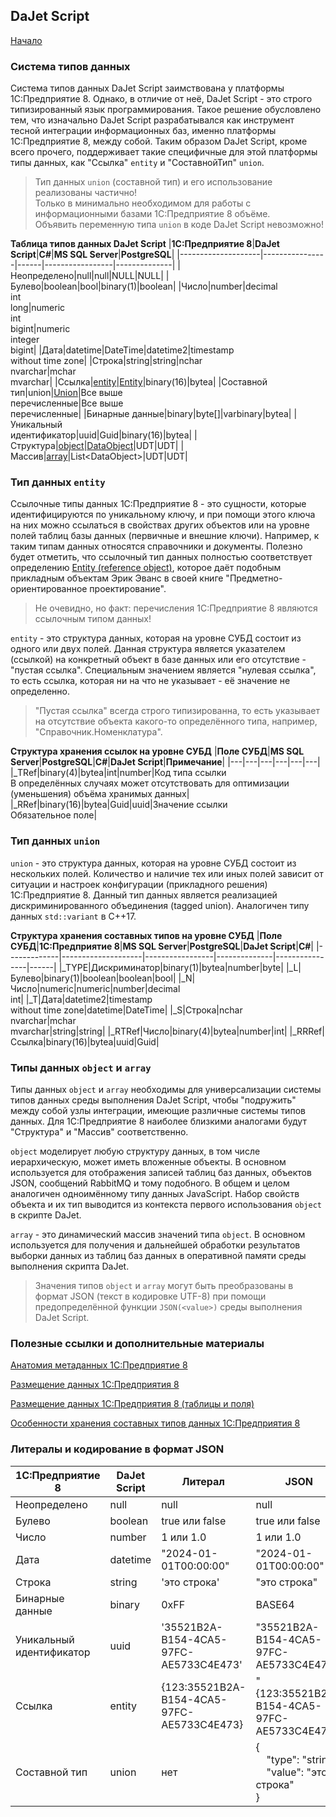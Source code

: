 ## DaJet Script

[Начало](/dajet-script/index.md)

### Система типов данных

Система типов данных DaJet Script заимствована у платформы 1С:Предприятие 8. Однако, в отличие от неё, DaJet Script - это строго типизированный язык программирования. Такое решение обусловлено тем, что изначально DaJet Script разрабатывался как инструмент тесной интеграции информационных баз, именно платформы 1С:Предприятие 8, между собой. Таким образом DaJet Script, кроме всего прочего, поддерживает такие специфичные для этой платформы типы данных, как "Ссылка" ```entity``` и "СоставнойТип" ```union```.

> Тип данных ```union``` (составной тип) и его использование реализованы частично!<br>
> Только в минимально необходимом для работы с информационными базами 1С:Предприятие 8 объёме.<br>
> Объявить переменную типа ```union``` в коде DaJet Script невозможно!

**Таблица типов данных DaJet Script**
|**1С:Предприятие 8**|**DaJet Script**|**C#**|**MS SQL Server**|**PostgreSQL**|
|--------------------|----------------|------|-----------------|--------------|
|Неопределено|null|null|NULL|NULL|
|Булево|boolean|bool|binary(1)|boolean|
|Число|number|decimal<br>int<br>long|numeric<br>int<br>bigint|numeric<br>integer<br>bigint|
|Дата|datetime|DateTime|datetime2|timestamp<br>without time zone|
|Строка|string|string|nchar<br>nvarchar|mchar<br>mvarchar|
|Ссылка|[entity](/dajet-script/entity/index.md)|[Entity](https://github.com/zhichkin/dajet/blob/main/src/dajet-model/core/Entity.cs)|binary(16)|bytea|
|Составной тип|union|[Union](https://github.com/zhichkin/dajet/blob/main/src/dajet-model/core/Union.cs)|Все выше<br>перечисленные|Все выше<br>перечисленные|
|Бинарные данные|binary|byte[]|varbinary|bytea|
|Уникальный<br>идентификатор|uuid|Guid|binary(16)|bytea|
|Структура|[object](/dajet-script/object/index.md)|[DataObject](https://github.com/zhichkin/dajet/blob/main/src/dajet-model/data/DataObject.cs)|UDT|UDT|
|Массив|[array](/dajet-script/array/index.md)|List\<DataObject\>|UDT|UDT|

### Тип данных ```entity```

Ссылочные типы данных 1С:Предприятие 8 - это сущности, которые идентифицируются по уникальному ключу, и при помощи этого ключа на них можно ссылаться в свойствах других объектов или на уровне полей таблиц базы данных (первичные и внешние ключи). Например, к таким типам данных относятся справочники и документы. Полезно будет отметить, что ссылочный тип данных полностью соответствует определению [Entity (reference object)](https://martinfowler.com/bliki/EvansClassification.html), которое даёт подобным прикладным объектам Эрик Эванс в своей книге "Предметно-ориентированное проектирование".

> Не очевидно, но факт: перечисления 1С:Предприятие 8 являются ссылочным типом данных!

```entity``` - это структура данных, которая на уровне СУБД состоит из одного или двух полей. Данная структура является указателем (ссылкой) на конкретный объект в базе данных или его отсутствие - "пустая ссылка". Специальным значением является "нулевая ссылка", то есть ссылка, которая ни на что не указывает - её значение не определенно.

> "Пустая ссылка" всегда строго типизированна, то есть указывает на отсутствие объекта какого-то определённого типа, например, "Справочник.Номенклатура".

**Структура хранения ссылок на уровне СУБД**
|**Поле СУБД**|**MS SQL Server**|**PostgreSQL**|**C#**|**DaJet Script**|**Примечание**|
|---|---|---|---|---|---|
|_TRef|binary(4)|bytea|int|number|Код типа ссылки<br>В определённых случаях может отсутствовать для оптимизации (уменьшения) объёма хранимых данных|
|_RRef|binary(16)|bytea|Guid|uuid|Значение ссылки<br>Обязательное поле|

### Тип данных ```union```

```union``` - это структура данных, которая на уровне СУБД состоит из нескольких полей. Количество и наличие тех или иных полей зависит от ситуации и настроек конфигурации (прикладного решения) 1С:Предприятие 8. Данный тип данных является реализацией дискриминированного объединения (tagged union). Аналогичен типу данных ```std::variant``` в C++17.

**Структура хранения составных типов на уровне СУБД**
|**Поле СУБД**|**1С:Предприятие 8**|**MS SQL Server**|**PostgreSQL**|**DaJet Script**|**C#**|
|-------------|--------------------|-----------------|--------------|----------------|------|
|_TYPE|Дискриминатор|binary(1)|bytea|number|byte|
|_L|Булево|binary(1)|boolean|boolean|bool|
|_N|Число|numeric|numeric|number|decimal<br>int|
|_T|Дата|datetime2|timestamp<br>without time zone|datetime|DateTime|
|_S|Строка|nchar<br>nvarchar|mchar<br>mvarchar|string|string|
|_RTRef|Число|binary(4)|bytea|number|int|
|_RRRef|Ссылка|binary(16)|bytea|uuid|Guid|

### Типы данных ```object``` и ```array```

Типы данных ```object``` и ```array``` необходимы для универсализации системы типов данных среды выполнения DaJet Script, чтобы "подружить" между собой узлы интеграции, имеющие различные системы типов данных. Для 1С:Предприятие 8 наиболее близкими аналогами будут "Структура" и "Массив" соответственно.

```object``` моделирует любую структуру данных, в том числе иерархическую, может иметь вложенные объекты. В основном используется для отображения записей таблиц баз данных, объектов JSON, сообщений RabbitMQ и тому подобного. В общем и целом аналогичен одноимённому типу данных JavaScript. Набор свойств объекта и их тип выводится из контекста первого использования ```object``` в скрипте DaJet.

```array``` - это динамический массив значений типа ```object```. В основном используется для получения и дальнейшей обработки результатов выборки данных из таблиц баз данных в оперативной памяти среды выполнения скрипта DaJet.

> Значения типов ```object``` и ```array``` могут быть преобразованы в формат JSON (текст в кодировке UTF-8) при помощи предопределённой функции ```JSON(<value>)``` среды выполнения DaJet Script.

### Полезные ссылки и дополнительные материалы

[Анатомия метаданных 1С:Предприятие 8](https://github.com/zhichkin/dajet/blob/main/doc/metadata-internals/README.md)

[Размещение данных 1С:Предприятия 8](https://its.1c.ru/db/metod8dev/content/1591/hdoc)

[Размещение данных 1С:Предприятия 8 (таблицы и поля)](https://its.1c.ru/db/metod8dev/content/1798/hdoc)

[Особенности хранения составных типов данных 1С:Предприятия 8](https://its.1c.ru/db/metod8dev/content/1828/hdoc)

### Литералы и кодирование в формат JSON

|**1С:Предприятие 8**|**DaJet Script**|**Литерал**|**JSON**|
|--------------------|----------------|-----------|--------|
|Неопределено|null|null|null|
|Булево|boolean|true или false|true или false|
|Число|number|1 или 1.0|1 или 1.0|
|Дата|datetime|"2024-01-01T00:00:00"|"2024-01-01T00:00:00"|
|Строка|string|'это строка'|"это строка"|
|Бинарные данные|binary|0xFF|BASE64|
|Уникальный<br>идентификатор|uuid|'35521B2A-B154-4CA5-97FC-AE5733C4E473'|"35521B2A-B154-4CA5-97FC-AE5733C4E473"|
|Ссылка|entity|{123:35521B2A-B154-4CA5-97FC-AE5733C4E473}|"{123:35521B2A-B154-4CA5-97FC-AE5733C4E473}"|
|Составной тип|union|нет|{<br>&nbsp;&nbsp;&nbsp;&nbsp;"type": "string",<br>&nbsp;&nbsp;&nbsp;&nbsp;"value": "это строка"<br>}|
